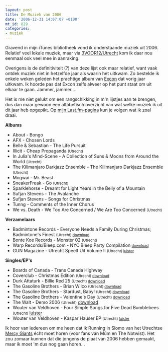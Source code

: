 ```yaml
---
layout: post
title: De Muziek van 2006
date: '2006-12-31 14:07:07 +0100'
mt_id: 829
categories:
- muziek
---
```

Gravend in mijn iTunes bibliotheek vond ik onderstaande muziek uit 2006. Relatief veel lokale muziek, maar via <a href="http://3voor12.vpro.nl/utrecht">3VOOR12/Utrecht</a> kom ik daar nou eenmaal ook veel mee in aanraking.

Overigens is de definitiviteit (?) van deze lijst ook maar relatief, want vaak ontdek muziek niet in hetzelfde jaar als waarin het uitkwam. Zo bestelde ik enkele weken geleden het prachtige album van <a href="http://www.excon.nl/">Excon</a> dat vorig jaar uitkwam. Ik hoorde pas dat Excon zelfs alweer op het punt staat om uit elkaar te gaan. Jammer, jammer...

Het is me niet gelukt om een rangschikking in m'n lijstjes aan te brengen, dus dan maar gewoon een alfabetisch overzicht van wat welke muziek ik uit dit jaar heb opgepikt. Op <a href="http://www.last.fm/user/breun">mijn Last.fm-pagina</a> kun je volgen wat ik zoal draai.

<strong>Albums</strong>

<ul>
<li>About - Bongo</li>
<li>AFX - Chosen Lords</li>
<li>Belle &amp; Sebastian - The Life Pursuit</li>
<li>Illicit - Cheap Propaganda <small>(Utrecht)</small></li>
<li>In Julia's Mind-Scene - A Collection of Suns &amp; Moons from Around the World <small>(Utrecht)</small></li>
<li>The Kilimanjaro Darkjazz Ensemble - The Kilimanjaro Darkjazz Ensemble <small>(Utrecht)</small></li>
<li>Mogwai - Mr. Beast</li>
<li>SneakerFreak - Go <small>(Utrecht)</small></li>
<li>Sparklehorse - Dreamt for Light Years in the Belly of a Mountain</li>
<li>Sufjan Stevens - The Avalanche</li>
<li>Sufjan Stevens - Songs for Christmas</li>
<li>Tunng - Comments of the Inner Chorus</li>
<li>We vs. Death - We Too Are Concerned / We Are Too Concerned <small>(Utrecht)</small></li>
</ul>

<strong>Verzamelaars</strong>

<ul>
<li>Badmintone Records - Everyone Needs a Family During Christmas; Badmintone's Finest <small>(Utrecht) <a href="http://www.badmintonerecords.nl/media.html">download</a></small></li>
<li>Bonte Koe Records - Monster 02 <small>(Utrecht)</small></li>
<li>Warp Records/Bleep.com - NYC Bleep Party Compilation <small><a href="http://www.bleep.com/nyc">download</a></small></li>
<li>GUN Magazine - Utrecht Speelt Uit Volume II <small>(Utrecht) <a href="http://www.gunmagazine.nl/utrechtspeeltuit/player/">luister</a></small></li>
</ul>

<strong>Singles/EP's</strong>

<ul>
<li>Boards of Canada - Trans Canada Highway</li>
<li>Coverclub - Christmas Edition <small>(Utrecht) <a href="http://www.coverclub.nl/">download</a></small></li>
<li>Durk Attaturk - Billie Red 25 <small>(Utrecht) <a href="http://www.durkattaturk.com/">download</a></small></li>
<li>The Gasoline Brothers - Brian Wilco <small>(Utrecht) <a href="http://www.gasolinebrothers.nl/music.php">download</a></small></li>
<li>The Gasoline Brothers - Stardust, Baby! <small>(Utrecht) <a href="http://www.gasolinebrothers.nl/music.php">download</a></small></li>
<li>The Gasoline Brothers - Valentine's Day <small>(Utrecht) <a href="http://www.gasolinebrothers.nl/music.php">download</a></small></li>
<li>The Walt - Demo 2006 <small>(Utrecht)</small> <a href="http://www.thewalt.nl/">download</a></li>
<li>Wouter van Veldhoven - Four Simple Songs for Five Dead Bumblebees <small>(Utrecht)</small> <a href="http://www.woutervanveldhoven.nl/">luister</a></li>
<li>Wouter van Veldhoven - Kaspar Hauser EP <small>(Utrecht) <a href="http://www.woutervanveldhoven.nl/">luister</a></small></li>
</ul>

Ik hoor van iedereen om me heen dat ik Running in Slomo van het Utrechtse <a href="http://www.mercygiants.com/">Mercy Giants</a> écht moet horen (voor fans van Múm en The Notwist). Het zou zomaar kunnen dat die jongens de plaat van 2006 hebben gemaakt, maar ik moet 'm dus nog gaan horen...
